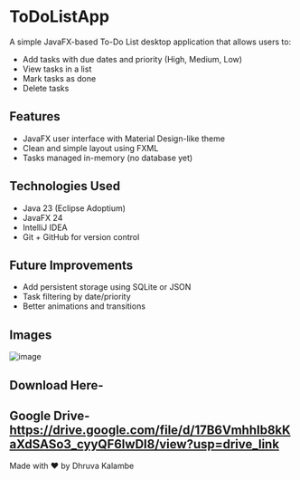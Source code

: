 # ToDoListApp

A simple JavaFX-based To-Do List desktop application that allows users to:

- Add tasks with due dates and priority (High, Medium, Low)
- View tasks in a list
- Mark tasks as done
- Delete tasks

## Features
- JavaFX user interface with Material Design-like theme
- Clean and simple layout using FXML
- Tasks managed in-memory (no database yet)

## Technologies Used
- Java 23 (Eclipse Adoptium)
- JavaFX 24
- IntelliJ IDEA
- Git + GitHub for version control

## Future Improvements
- Add persistent storage using SQLite or JSON
- Task filtering by date/priority
- Better animations and transitions

## Images
  ![image](https://github.com/user-attachments/assets/f41ae930-9553-411a-973e-7090d4d35c7e)

## Download Here-
   Google Drive-https://drive.google.com/file/d/17B6VmhhIb8kKaXdSASo3_cyyQF6lwDI8/view?usp=drive_link
---

Made with ❤️ by Dhruva Kalambe
